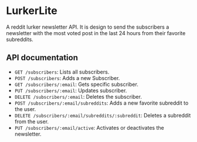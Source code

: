 # LurkerLite
A reddit lurker newsletter API. It is design to send the subscribers a
newsletter with the most voted post in the last 24 hours from their favorite subreddits. 

## API documentation
* `GET /subscribers`: Lists all subscribers.
* `POST /subscribers`: Adds a new Subscriber.
* `GET /subscribers/:email`: Gets specific subscriber.
* `PUT /subscribers/:email`: Updates subscriber.
* `DELETE /subscribers/:email`: Deletes the subscriber.
* `POST /subscribers/:email/subreddits`: Adds a new favorite subreddit to the user.
* `DELETE /subscribers/:email/subreddits/:subreddit`: Deletes a subreddit from the user.
* `PUT /subscribers/:email/active`: Activates or deactivates the newsletter.
